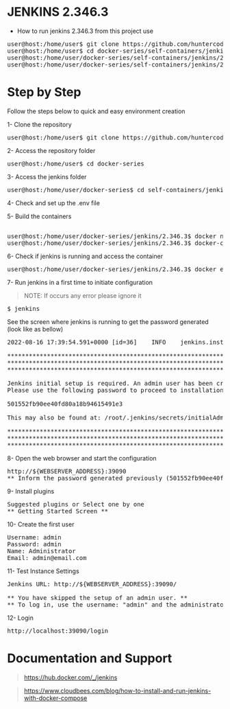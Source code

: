 # JENKINS 2.346.3

- How to run jenkins 2.346.3 from this project use

<pre>
user@host:/home/user$ git clone https://github.com/huntercodexs/docker-series.git .
user@host:/home/user$ cd docker-series/self-containers/jenkins/2.346.3
user@host:/home/user/docker-series/self-containers/jenkins/2.346.3$ docker-compose up --build (in first time)
user@host:/home/user/docker-series/self-containers/jenkins/2.346.3$ docker-compose start (in the next times)
</pre>

# Step by Step

Follow the steps below to quick and easy environment creation

1- Clone the repository
<pre>
user@host:/home/user$ git clone https://github.com/huntercodexs/docker-series.git .
</pre>

2- Access the repository folder
<pre>
user@host:/home/user$ cd docker-series
</pre>

3- Access the jenkins folder
<pre>
user@host:/home/user/docker-series$ cd self-containers/jenkins/2.346.3
</pre>

4- Check and set up the .env file

5- Build the containers
<pre>    
user@host:/home/user/docker-series/jenkins/2.346.3$ docker network create open_network
user@host:/home/user/docker-series/jenkins/2.346.3$ docker-compose up --build
</pre>

6- Check if jenkins is running and access the container
<pre>
user@host:/home/user/docker-series/jenkins/2.346.3$ docker exec -it jenkins /bin/bash
</pre>

7- Run jenkins in a first time to initiate configuration

> NOTE: If occurs any error please ignore it

<pre>
$ jenkins
</pre>

See the screen where jenkins is running to get the password generated (look like as bellow)
<pre>
2022-08-16 17:39:54.591+0000 [id=36]	INFO	jenkins.install.SetupWizard#init: 

*************************************************************
*************************************************************
*************************************************************

Jenkins initial setup is required. An admin user has been created and a password generated.
Please use the following password to proceed to installation:

501552fb90ee40fd80a18b94615491e3

This may also be found at: /root/.jenkins/secrets/initialAdminPassword

*************************************************************
*************************************************************
*************************************************************
</pre>

8- Open the web browser and start the configuration

<pre>
http://${WEBSERVER_ADDRESS}:39090
** Inform the password generated previously (501552fb90ee40fd80a18b94615491e3) **
</pre>

9- Install plugins

<pre>
Suggested plugins or Select one by one
** Getting Started Screen **
</pre>

10- Create the first user
<pre>
Username: admin
Password: admin
Name: Administrator
Email: admin@email.com
</pre>

11- Test Instance Settings

<pre>
Jenkins URL: http://${WEBSERVER_ADDRESS}:39090/

** You have skipped the setup of an admin user. **
** To log in, use the username: "admin" and the administrator password you used to access the setup wizard. **
</pre>

12- Login
<pre>
http://localhost:39090/login
</pre>


# Documentation and Support

> https://hub.docker.com/_/jenkins

> https://www.cloudbees.com/blog/how-to-install-and-run-jenkins-with-docker-compose
